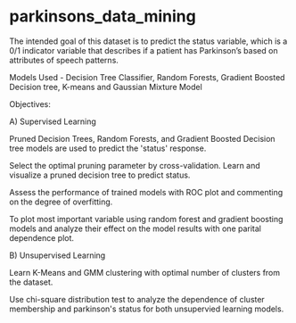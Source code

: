 # parkinsons_data_mining

The intended goal of this dataset is to predict the status variable, which is a 0/1 indicator variable that describes if a patient has Parkinson’s based on attributes of speech 
patterns. 

Models Used - Decision Tree Classifier, Random Forests, Gradient Boosted Decision tree, K-means and Gaussian Mixture Model

Objectives:

A) Supervised Learning

  Pruned Decision Trees, Random Forests, and Gradient Boosted Decision tree models are used to predict the 'status' response.
  
  Select the optimal pruning parameter by cross-validation. Learn and visualize a pruned decision tree to predict status.
  
  Assess the performance of trained models with ROC plot and commenting on the degree of overfitting.
  
  To plot most important variable using random forest and gradient boosting models and analyze their effect on the model results with one parital dependence plot.

B) Unsupervised Learning 

  Learn K-Means and GMM clustering with optimal number of clusters from the dataset.
  
  Use chi-square distribution test to analyze the dependence of cluster membership and parkinson's status for both unsupervied learning models.
  
